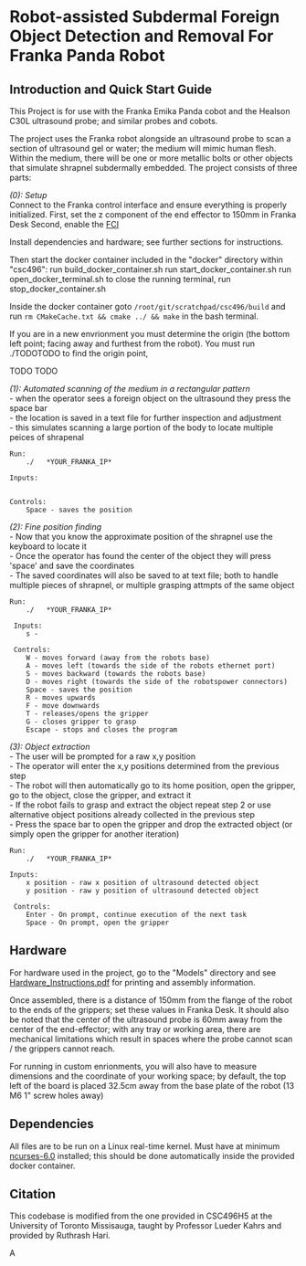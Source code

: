 # Robot-assisted Subdermal Foreign Object Detection and Removal For Franka Panda Robot


## **Introduction and Quick Start Guide**
This Project is for use with the Franka Emika Panda cobot and the Healson C30L ultrasound probe; and similar probes and cobots.

The project uses the Franka robot alongside an ultrasound probe to scan a section of ultrasound gel or water; the medium will mimic human flesh. Within the medium, there will be one or more metallic bolts or other objects that simulate shrapnel subdermally embedded. The project consists of three parts:

*(0): Setup*<br />
Connect to the Franka control interface and ensure everything is properly initialized. 
First, set the z component of the end effector to 150mm in Franka Desk
Second, enable the [FCI](https://frankaemika.github.io/docs/getting_started.html)

Install dependencies and hardware; see further sections for instructions.

Then start the docker container included in the "docker" directory within "csc496":
    run build_docker_container.sh
    run start_docker_container.sh
    run open_docker_terminal.sh
    to close the running terminal, run stop_docker_container.sh

Inside the docker container goto `/root/git/scratchpad/csc496/build` and run `rm CMakeCache.txt && cmake ../ && make` in the bash terminal.

If you are in a new envrionment you must determine the origin (the bottom left point; facing away and furthest from the robot).
You must run ./TODOTODO  to find the origin point, 

TODO TODO

*(1): Automated scanning of the medium in a rectangular pattern*<br />
     - when the operator sees a foreign object on the ultrasound they press the space bar<br />
     - the location is saved in a text file for further inspection and adjustment<br />
     - this simulates scanning a large portion of the body to locate multiple peices of shrapenal<br />

    Run:
        ./   *YOUR_FRANKA_IP*

    Inputs:


    Controls:
        Space - saves the position

*(2): Fine position finding* <br />
     - Now that you know the approximate position of the shrapnel use the keyboard to locate it <br />
     - Once the operator has found the center of the object they will press 'space' and save the coordinates <br />
     - The saved coordinates will also be saved to at text file; both to handle multiple pieces of shrapnel, or multiple grasping attmpts of the same object <br />
    
    Run:
        ./   *YOUR_FRANKA_IP*  

     Inputs:
        s -

     Controls:
        W - moves forward (away from the robots base)
        A - moves left (towards the side of the robots ethernet port)
        S - moves backward (towards the robots base)
        D - moves right (towards the side of the robotspower connectors)
        Space - saves the position
        R - moves upwards
        F - move downwards
        T - releases/opens the gripper
        G - closes gripper to grasp
        Escape - stops and closes the program

*(3): Object extraction*<br />
     - The user will be prompted for a raw x,y position<br />
     - The operator will enter the x,y positions determined from the previous step<br />
     - The robot will then automatically go to its home position, open the gripper, go to the object, close the gripper, and extract it<br />
     - If the robot fails to grasp and extract the object repeat step 2 or use alternative object positions already collected in the previous step<br />
     - Press the space bar to open the gripper and drop the extracted object (or simply open the gripper for another iteration)<br />
  
    Run:
        ./   *YOUR_FRANKA_IP*  
        
    Inputs:
        x position - raw x position of ultrasound detected object
        y position - raw y position of ultrasound detected object

     Controls:
        Enter - On prompt, continue execution of the next task
        Space - On prompt, open the gripper



## **Hardware**
For hardware used in the project, go to the "Models" directory and see [Hardware_Instructions.pdf](https://github.com/alex-denisov-ca/Franka_SubdermalObjectDetectionRemoval/blob/main/Models/Hardware_Instructions.pdf) for printing and assembly information.

Once assembled, there is a distance of 150mm from the flange of the robot to the ends of the grippers; set these values in Franka Desk.
It should also be noted that the center of the ultrasound probe is 60mm away from the center of the end-effector; 
with any tray or working area, there are mechanical limitations which result in spaces where the probe cannot scan / the grippers cannot reach.

For running in custom enrionments, you will also have to measure dimensions and the coordinate of your working space;
by default, the top left of the board is placed 32.5cm away from the base plate of the robot (13 M6 1" screw holes away)

## **Dependencies**
All files are to be run on a Linux real-time kernel.
Must have at minimum [ncurses-6.0](https://lists.gnu.org/archive/html/info-gnu/2015-08/msg00002.html) installed; this should be done automatically
inside the provided docker container. 

## **Citation**
This codebase is modified from the one provided in CSC496H5 at the University of Toronto Missisauga, taught by Professor Lueder Kahrs and provided by Ruthrash Hari.

A


